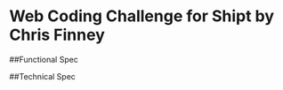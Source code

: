 Web Coding Challenge for Shipt by Chris Finney
===============================================
##Functional Spec

##Technical Spec